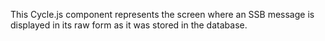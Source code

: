 This Cycle.js component represents the screen where an SSB message is displayed in its raw form as it was stored in the database.
